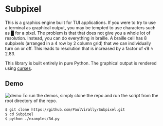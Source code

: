 # Subpixel
This is a graphics engine built for TUI applications. If you were to try to use a terminal as graphical output, you may be tempted to use characters such as █ for a pixel. The problem is that that does not give you a whole lot of resolution. Instead, you can do everything in braille. A braille cell has 8 subpixels (arranged in a 4 row by 2 column grid) that we can individually turn on or off. This leads to resolution that is increased by a factor of √8 ≈ 2.83.

This library is built entirely in pure Python. The graphical output is rendered using [curses](https://docs.python.org/3/library/curses.html).

## Demo
![demo](https://gfycat.com/ancientringedivorybackedwoodswallow)
To run the demos, simply clone the repo and run the script from the root directory of the repo.
```sh
$ git clone https://github.com/PaulVirally/Subpixel.git
$ cd Subpixel
$ python ./examples/3d.py
```
